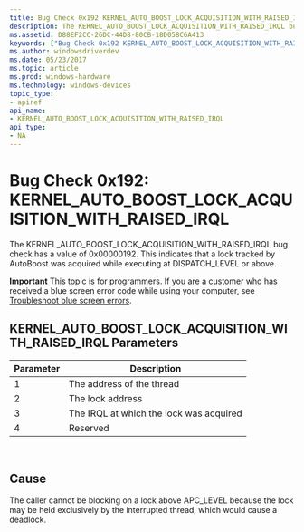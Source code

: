```yaml
---
title: Bug Check 0x192 KERNEL_AUTO_BOOST_LOCK_ACQUISITION_WITH_RAISED_IRQL
description: The KERNEL_AUTO_BOOST_LOCK_ACQUISITION_WITH_RAISED_IRQL bug check indicates that a lock tracked by AutoBoost was acquired while executing at DISPATCH_LEVEL or above.
ms.assetid: D88EF2CC-26DC-44D8-80CB-18D058C6A413
keywords: ["Bug Check 0x192 KERNEL_AUTO_BOOST_LOCK_ACQUISITION_WITH_RAISED_IRQL", "KERNEL_AUTO_BOOST_LOCK_ACQUISITION_WITH_RAISED_IRQL"]
ms.author: windowsdriverdev
ms.date: 05/23/2017
ms.topic: article
ms.prod: windows-hardware
ms.technology: windows-devices
topic_type:
- apiref
api_name:
- KERNEL_AUTO_BOOST_LOCK_ACQUISITION_WITH_RAISED_IRQL
api_type:
- NA
---
```


# Bug Check 0x192: KERNEL\_AUTO\_BOOST\_LOCK\_ACQUISITION\_WITH\_RAISED\_IRQL


The KERNEL\_AUTO\_BOOST\_LOCK\_ACQUISITION\_WITH\_RAISED\_IRQL bug check has a value of 0x00000192. This indicates that a lock tracked by AutoBoost was acquired while executing at DISPATCH\_LEVEL or above.

**Important** This topic is for programmers. If you are a customer who has received a blue screen error code while using your computer, see [Troubleshoot blue screen errors](http://windows.microsoft.com/windows-10/troubleshoot-blue-screen-errors).

## KERNEL\_AUTO\_BOOST\_LOCK\_ACQUISITION\_WITH\_RAISED\_IRQL Parameters


| Parameter | Description                             |
|-----------|-----------------------------------------|
| 1         | The address of the thread               |
| 2         | The lock address                        |
| 3         | The IRQL at which the lock was acquired |
| 4         | Reserved                                |

 

Cause
-----

The caller cannot be blocking on a lock above APC\_LEVEL because the lock may be held exclusively by the interrupted thread, which would cause a deadlock.

 

 





